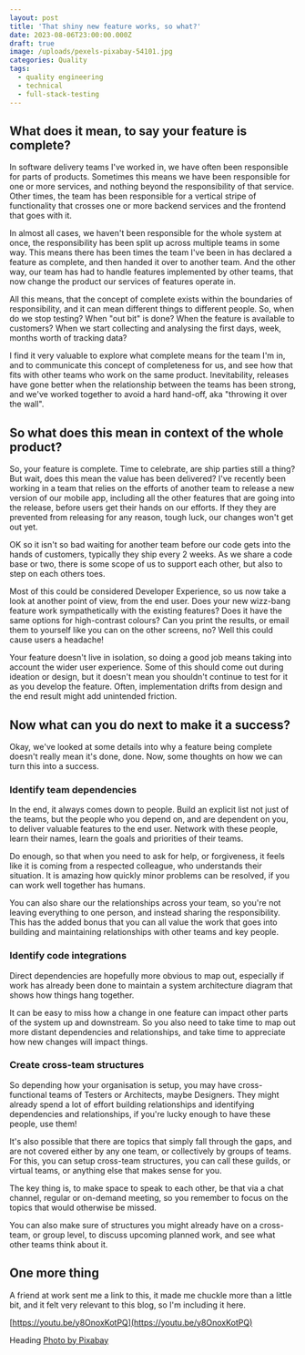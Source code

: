 ```yaml
---
layout: post
title: 'That shiny new feature works, so what?'
date: 2023-08-06T23:00:00.000Z
draft: true
image: /uploads/pexels-pixabay-54101.jpg
categories: Quality
tags:
  - quality engineering
  - technical
  - full-stack-testing
---
```


## What does it mean, to say your feature is complete?

In software delivery teams I've worked in, we have often been responsible for parts of products. Sometimes this means we have been responsible for one or more services, and nothing beyond the responsibility of that service. Other times, the team has been responsible for a vertical stripe of functionality that crosses one or more backend services and the frontend that goes with it.

In almost all cases, we haven't been responsible for the whole system at once, the responsibility has been split up across multiple teams in some way. This means there has been times the team I've been in has declared a feature as complete, and then handed it over to another team. And the other way, our team has had to handle features implemented by other teams, that now change the product our services of features operate in.

All this means, that the concept of complete exists within the boundaries of responsibility, and it can mean different things to different people. So, when do we stop testing? When "out bit" is done? When the feature is available to customers? When we start collecting and analysing the first days, week, months worth of tracking data?

I find it very valuable to explore what complete means for the team I'm in, and to communicate this concept of completeness for us, and see how that fits with other teams who work on the same product. Inevitability, releases have gone better when the relationship between the teams has been strong, and we've worked together to avoid a hard hand-off, aka "throwing it over the wall".

## So what does this mean in context of the whole product?

So, your feature is complete. Time to celebrate, are ship parties still a thing? But wait, does this mean the value has been delivered? I've recently been working in a team that relies on the efforts of another team to release a new version of our mobile app, including all the other features that are going into the release, before users get their hands on our efforts. If they they are prevented from releasing for any reason, tough luck, our changes won't get out yet.

OK so it isn't so bad waiting for another team before our code gets into the hands of customers, typically they ship every 2 weeks. As we share a code base or two, there is some scope of us to support each other, but also to step on each others toes.

Most of this could be considered Developer Experience, so us now take a look at another point of view, from the end user. Does your new wizz-bang feature work sympathetically with the existing features? Does it have the same options for high-contrast colours? Can you print the results, or email them to yourself like you can on the other screens, no? Well this could cause users a headache!

Your feature doesn't live in isolation, so doing a good job means taking into account the wider user experience. Some of this should come out during ideation or design, but it doesn't mean you shouldn't continue to test for it as you develop the feature. Often, implementation drifts from design and the end result might add unintended friction.

## Now what can you do next to make it a success?

Okay, we've looked at some details into why a feature being complete doesn't really mean it's done, done. Now, some thoughts on how we can turn this into a success.

### Identify team dependencies

In the end, it always comes down to people. Build an explicit list not just of the teams, but the people who you depend on, and are dependent on you, to deliver valuable features to the end user. Network with these people, learn their names, learn the goals and priorities of their teams.

Do enough, so that when you need to ask for help, or forgiveness, it feels like it is coming from a respected colleague, who understands their situation. It is amazing how quickly minor problems can be resolved, if you can work well together has humans.

You can also share our the relationships across your team, so you're not leaving everything to one person, and instead sharing the responsibility. This has the added bonus that you can all value the work that goes into building and maintaining relationships with other teams and key people.

### Identify code integrations

Direct dependencies are hopefully more obvious to map out, especially if work has already been done to maintain a system architecture diagram that shows how things hang together.

It can be easy to miss how a change in one feature can impact other parts of the system up and downstream. So you also need to take time to map out more distant dependencies and relationships, and take time to appreciate how new changes will impact things.

### Create cross-team structures

So depending how your organisation is setup, you may have cross-functional teams of Testers or Architects, maybe Designers. They might already spend a lot of effort building relationships and identifying dependencies and relationships, if you're lucky enough to have these people, use them!

It's also possible that there are topics that simply fall through the gaps, and are not covered either by any one team, or collectively by groups of teams. For this, you can setup cross-team structures, you can call these guilds, or virtual teams, or anything else that makes sense for you.

The key thing is, to make space to speak to each other, be that via a chat channel, regular or on-demand meeting, so you remember to focus on the topics that would otherwise be missed.

You can also make sure of structures you might already have on a cross-team, or group level, to discuss upcoming planned work, and see what other teams think about it.

## One more thing

A friend at work sent me a link to this, it made me chuckle more than a little bit, and it felt very relevant to this blog, so I'm including it here.

[https://youtu.be/y8OnoxKotPQ](https://youtu.be/y8OnoxKotPQ)

Heading [Photo by Pixabay](https://www.pexels.com/photo/colorful-color-play-concentration-54101/)
